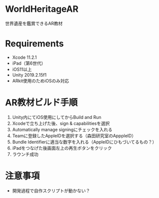 # WorldHeritageAR
世界遺産を鑑賞できるAR教材

# Requirements
* Xcode 11.2.1
* iPad（第6世代）
* iOS11以上
* Unity 2019.2.15f1
* ARkit使用のためiOSのみ対応

# AR教材ビルド手順
1. Unity内にてiOS使用にしてからBuild and  Run
2. Xcodeで立ち上げた後、sign & capabilitiesを選択
3. Automatically manage signingにチェックを入れる
4. Teamに登録したAppleIDを選択する（森田研究室のApppleID）
5. Bundle Identifierに適当な数字を入れる（AppleIDにひもづいてるもの？）
6. iPadをつなげた後画面左上の再生ボタンをクリック
7. ラウンチ成功

# 注意事項
* 開発過程で自作スクリプトが動かない？
